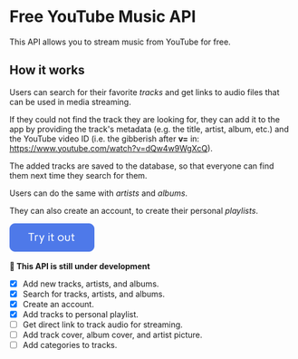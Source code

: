 # Free YouTube Music API

This API allows you to stream music from YouTube for free.

## How it works

Users can search for their favorite _tracks_ and get links to
audio files that can be used in media streaming.

If they 
could not find the track they are looking for, 
they can add it to the app by providing the track's metadata
(e.g. the title, artist, album, etc.)
and the YouTube video ID
(i.e. the gibberish after **v=** in: https://www.youtube.com/watch?v=dQw4w9WgXcQ).

The added tracks are saved to the database, so that everyone can find them next time
they search for them.

Users can do the same with _artists_ and _albums_.

They can also create an account, to create their personal _playlists_.

[![Try it out](./imgs/try-it-out-button.png)](https://geaajs.deta.dev/docs)

**🚧 This API is still under development**

- [x] Add new tracks, artists, and albums.
- [x] Search for tracks, artists, and albums.
- [x] Create an account.
- [x] Add tracks to personal playlist.
- [ ] Get direct link to track audio for streaming.
- [ ] Add track cover, album cover, and artist picture.
- [ ] Add categories to tracks.
